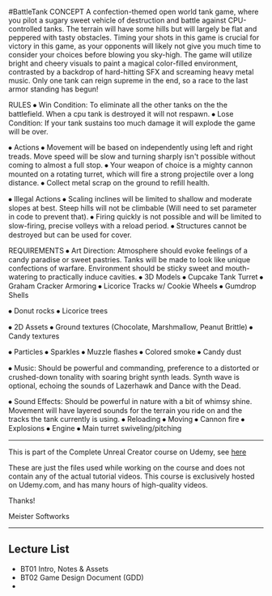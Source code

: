 #BattleTank
CONCEPT
A confection-themed open world tank game, where you pilot a sugary sweet vehicle of destruction and battle against CPU-controlled tanks. The terrain will have some hills but will largely be flat and peppered with tasty obstacles. Timing your shots in this game is crucial for victory in this game, as your opponents will likely not give you much time to consider your choices before blowing you sky-high.
The game will utilize bright and cheery visuals to paint a magical color-filled environment, contrasted by a backdrop of hard-hitting SFX and screaming heavy metal music. Only one tank can reign supreme in the end, so a race to the last armor standing has begun!

RULES
⦁	Win Condition: To eliminate all the other tanks on the the battlefield. When a cpu tank is destroyed it will not respawn.
⦁	Lose Condition: If your tank sustains too much damage it will explode the game will be over.

⦁	Actions
⦁	Movement will be based on independently using left and right treads. Move speed will be slow and turning sharply isn't possible without coming to almost a full stop.
⦁	Your weapon of choice is a mighty cannon mounted on a rotating turret, which will fire a strong projectile over a long distance.
⦁	Collect metal scrap on the ground to refill health.

⦁	Illegal Actions
⦁	Scaling inclines will be limited to shallow and moderate slopes at best. Steep hills will not be climbable (Will need to set parameter in code to prevent that).
⦁	Firing quickly is not possible and will be limited to slow-firing, precise volleys with a reload period.
⦁	Structures cannot be destroyed but can be used for cover.


REQUIREMENTS
⦁	Art Direction: Atmosphere should evoke feelings of a candy paradise or sweet pastries. Tanks will be made to look like unique confections of warfare. Environment should be sticky sweet and mouth-watering to practically induce cavities.
⦁	3D Models
⦁	Cupcake Tank Turret
⦁	Graham Cracker Armoring
⦁	Licorice Tracks w/ Cookie Wheels
⦁	Gumdrop Shells

⦁	Donut rocks
⦁	Licorice trees

⦁	2D Assets
⦁	Ground textures (Chocolate, Marshmallow, Peanut Brittle)
⦁	Candy textures


⦁	Particles
⦁	Sparkles
⦁	Muzzle flashes
⦁	Colored smoke
⦁	Candy dust

⦁	Music: Should be powerful and commanding, preference to a distorted or crushed-down tonality with soaring bright synth leads. Synth wave is optional, echoing the sounds of Lazerhawk and Dance with the Dead.
 
⦁	Sound Effects: Should be powerful in nature with a bit of whimsy shine. Movement will have layered sounds for the terrain you ride on and the tracks the tank currently is using.
⦁	Reloading
⦁	Moving
⦁	Cannon fire
⦁	Explosions
⦁	Engine
⦁	Main turret swiveling/pitching

---

This is part of the Complete Unreal Creator course on Udemy, see [here](https://www.udemy.com/unrealcourse/learn/v4/overview)

These are just the files used while working on the course and does not contain any of the actual tutorial videos. This course is exclusively hosted on Udemy.com, and has many hours of high-quality videos.

Thanks!

Meister Softworks

---
## Lecture List
* BT01 Intro, Notes & Assets
* BT02 Game Design Document (GDD)
* 
